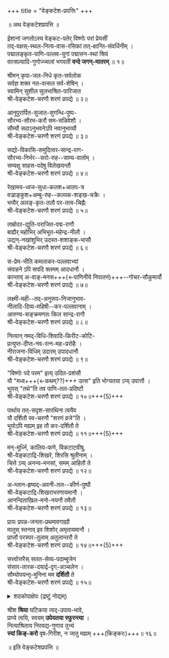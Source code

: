 +++
title = "वेङ्कटेश-प्रपत्तिः"
+++

  ॥ अथ वेङ्कटेशप्रपत्ति ॥  

ईशानां जगतोऽस्य वेङ्कट-पतेर् विष्णोः परां प्रेयसीं  
तद्-वक्षस्-स्थल-नित्य-वास-रसिकां तत्-क्षान्ति-संवर्धिनीम् ।  
पद्मालङ्कृत-पाणि-पल्लव-युगां पद्मासन-स्थां श्रियं  
वात्सल्यादि-गुणोज्ज्वलां भगवतीं **वन्दे जगन्-मातरम्** ॥ १॥
  
श्रीमन् कृपा-जल-निधे कृत-सर्वलोक  
सर्वज्ञ शक्त नत-वत्सल सर्व-शेषिन् ।  
स्वामिन् सुशील सुलभाश्रित-पारिजात  
श्री-वेङ्कटेश-चरणौ शरणं प्रपद्ये ॥ २॥  
  
आनूपुरार्पित-सुजात-सुगन्धि-पुष्प-  
सौरभ्य-सौरभ-करौ सम-सन्निवेशौ ।  
सौम्यौ सदाऽनुभवनेऽपि नवानुभाव्यौ  
श्री-वेङ्कटेश-चरणौ शरणं प्रपद्ये ॥ ३॥  
  
सद्यो-विकासि-समुदित्वर-सान्द्र-राग-  
सौरभ्य-निर्भर--सरो-रुह--साम्य-वार्ताम् ।  
सम्यक्षु साहस-पदेषु विलेखयन्तौ  
श्री-वेङ्कटेश-चरणौ शरणं प्रपद्ये ॥ ४॥  
  
रेखामय-ध्वज-सुधा-कलश+आतप-त्र  
वज्राङ्कुश+अम्बु-रुह--कल्पक-शङ्ख-चक्रैः ।  
भव्यैर् अलङ्-कृत-तलौ पर-तत्व-चिह्नैः  
श्री-वेङ्कटेश-चरणौ शरणं प्रपद्ये ॥ ५॥  
  
ताम्रोदर-द्युति-पराजित-पद्म-रागौ  
बाह्यैर् महोभिर् अभिभूत-महेन्द्र-नीलौ ।  
उद्यन्-नखांशुभिर् उदस्त-शशाङ्क-भासौ  
श्री-वेङ्कटेश-चरणौ शरणं प्रपद्ये ॥ ६॥  
  
स-प्रेम-भीति कमलाकर-पल्लवाभ्यां  
संवाहने ऽपि सपदि क्लमम् आदधानौ ।  
कान्ताव् अ-वाङ्-मनस+++(←पाणिनीये निपातनं)+++--गोचर-सौकुमार्यौ  
श्री-वेङ्कटेश-चरणौ शरणं प्रपद्ये ॥ ७॥  
  
लक्ष्मी-मही--तद्-अनुरूप-निजानुभाव-  
नीलादि-दिव्य-महिषी--कर-पल्लवानाम् ।  
आरुण्य-सङ्क्रमणतः किल सान्द्र-रागौ  
श्री-वेङ्कटेश-चरणौ शरणं प्रपद्ये ॥ ८॥  
  
नित्यान् नमद्-विधि-शिवादि-किरीट-कोटि-  
प्रत्युप्त-दीप्त-नव-रत्न-महः-प्ररोहैः ।  
नीराजना-विधिम् उदारम् उपादधानौ  
श्री-वेङ्कटेश-चरणौ शरणं प्रपद्ये ॥ ९॥  
  
"विष्णोः पदे परम" इत्य् उदित-प्रशंसौ  
यौ "मध्व+++(←कथम्??)+++ उत्स" इति भोग्यतया ऽप्य् उपात्तौ ।  
भूयस् "तथे"ति तव पाणि-तल-प्रदिष्टौ  
श्री-वेङ्कटेश-चरणौ शरणं प्रपद्ये ॥ १०॥+++(5)+++  
  
पार्थाय तत्-सदृश-सारथिना त्वयैव  
यौ दर्शितौ स्व-चरणौ "शरणं व्रजे"ति ।  
भूयोऽपि मह्यम् इह तौ कर-दर्शितौ ते  
श्री-वेङ्कटेश-चरणौ शरणं प्रपद्ये ॥ ११॥+++(5)+++  
  
मन्-मूर्ध्नि, कालिय-फणे, विकटाटवीषु,  
श्री-वेङ्कटाद्रि-शिखरे, शिरसि श्रुतीनाम् ।  
चित्ते ऽप्य् अनन्य-मनसां, समम् आहितौ ते  
श्री-वेङ्कटेश-चरणौ शरणं प्रपद्ये ॥ १२॥  
  
अ-म्लान-हृष्यद्-अवनी-तल--कीर्ण-पुष्पौ  
श्री-वेङ्कटाद्रि-शिखराभरणायमानौ ।  
आनन्दिताखिल-मनो-नयनौ तवैतौ  
श्री-वेङ्कटेश-चरणौ शरणं प्रपद्ये ॥ १३॥  
  
प्रायः प्रपन्न-जनता-प्रथमावगाह्यौ  
मातुस् स्तनाव् इव शिशोर् अमृतायमानौ ।  
प्राप्तौ परस्पर-तुलाम् अतुलान्तरौ ते  
श्री-वेङ्कटेश-चरणौ शरणं प्रपद्ये ॥ १४॥+++(5)+++  
  
सत्त्वोत्तरैस् सतत-सेव्य-पदाम्बुजेन  
संसार-तारक-दयार्द्र-दृग्-अञ्चलेन ।  
सौम्योपयन्तृ-मुनिना मम **दर्शितौ** ते  
श्री-वेङ्कटेश-चरणौ शरणं प्रपद्ये ॥ १५॥  

<details><summary>शठकोपाक्षेपः (द्रष्टुं नोद्यम्)</summary>

तच्चरित्रे 

> सौम्योपयन्तृमिनेः प्राग् एव कविना तत्र कैङ्कर्यं क्रियमाणम् अवर्तत,  
तेन च स्वागतीकृतोऽसौ मुनिर्  

इति कथयन्ति।  
तर्हि कथम् अत्र "सौम्योपयन्तृ-मुनिना मम **दर्शितौ**" इति?  
अनेन मुनये दर्शिताव् इति स्यात्। 
</details>


  
श्रीश **श्रिया** घटिकया त्वद्-उपाय-भावे,  
प्राप्ये त्वयि, स्वयम् **उपेयतया स्फुरन्त्या** ।  
नित्याश्रिताय निरवद्य-गुणाय तुभ्यं  
**स्यां किङ्-करो** वृष-गिरीश, न जातु मह्यम् +++(किङ्करः)+++॥ १६॥  
  
  ॥ इति वेङ्कटेशप्रपत्ति ॥  
